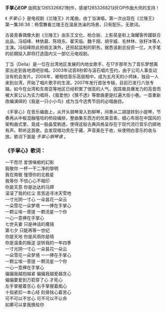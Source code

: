 

**手掌心EOP** 由网友1265326821制作，感谢1265326821对EOP作曲大师的支持！

  

《 _手掌心_ 》是电视剧《兰陵王》片尾曲，由丁当演唱，第一次出现在《兰陵王》第一集36:36：杨雪舞看兰陵王在温泉洗澡的场景，只有配乐，无歌词。

  

古装青春偶像大剧《兰陵王》由东王文化、柏合丽、上影英皇和上海耀客传媒联合出品，冯绍峰、林依晨、陈晓东、翟天临、魏千翔、胡宇威、毛林林、张籽沐等人主演。冯绍峰除此担纲主演外，还担起监制的职务。据悉该剧总投资一亿，大手笔的前期投入即将打造国内又一部亿元电视剧。

  

丁当（Della）是一位在台湾地区发展的内地女歌手，在17岁那年为了音乐梦想离家出走到各地酒吧驻唱。2003年试音8秒即与滚石唱片签约，由于公司人事变动没有机会发片。2006年，被相信音乐高层相中，成为五月天的小师妹，独自一人来到台湾，开始了唱片歌手的生涯。2007年发行首张专辑，目前已发行六张专辑。如今在台湾和东南亚等地区已经积累了很高的人气，因其极具爆发力的高音而被大家公认为实力唱将，《我爱他》《猜不透》等歌曲更是红遍大街小巷。一首重新改编演绎的《我是一只小小鸟》成为当今选秀节目的必唱曲目。

  

《手掌心》在音乐编曲上，从开头钢琴渐入到柳琴，间奏从二胡提转到小提琴，节奏再从中板混融嘻哈的桥段编排，整曲集东西方的优美音素，细心布局在中国风的架构曲式里，竟成一股晶莹剔透，使得这般古典风格呈存在于现代流行音乐仍掷地有声。聆听这首歌，会发现唱功贵在于藏、声音美在于收，纵使明白音乐的收与放。歌词下面是
_手掌心钢琴谱_ 。

### 《手掌心》歌词：

一干而尽 爱恨嗔痴的幻影  
我敬你 一杯一干二净的黎明  
我在南极 憧憬你的北极星  
我等你 不信心心不相印  
你是天意 你是达达的马蹄  
滚滚了我的红尘 苦苦追寻冰天雪地  
一寸光阴一寸心 一朵昙花一朵云  
一朵雪花一朵梦境 一一捧在手掌心  
一颗尘埃一菩提 一颗流星一个你  
一心一意捧在手掌心  
七世夫妻 只是神话的魔镜  
第七夕 只能再等一世纪  
你是天地 你是风雨你是晴  
你是温柔的叛逆 逆转我的一年四季  
一寸光阴一寸心 一朵昙花一朵云  
一朵雪花一朵梦境 一一捧在手掌心  
一颗尘埃一菩提 一颗流星一个你  
一心一意捧在手掌心  
偏偏我越抱越紧 偏偏我越爱越贪心  
偏偏要爱到万箭穿了心 才死心  
左手掌握着空心 右手掌握着痴心  
十指紧扣一本心经 刻骨铭心着苦心  
可不可以不甘心 可不可以不认命  
如果可以拿我换给你

